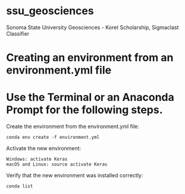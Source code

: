 # ssu_geosciences
Sonoma State University Geosciences - Koret Scholarship, Sigmaclast Classifier



# Creating an environment from an environment.yml file 
# Use the Terminal or an Anaconda Prompt for the following steps.


Create the environment from the environment.yml file:
```
conda env create -f environment.yml
```


Activate the new environment:
```
Windows: activate Keras
macOS and Linux: source activate Keras
```


Verify that the new environment was installed correctly:
```
conda list
```
